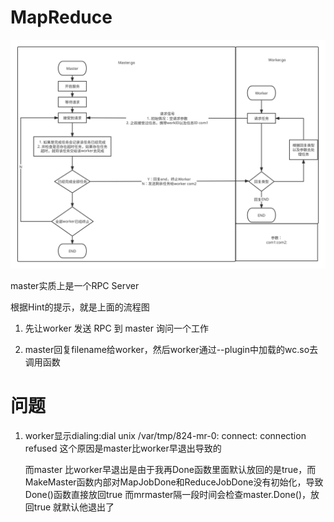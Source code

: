 # MapReduce
![MapReduce FlowChart](./assert/Flowchart_of_Lab_1.svg)

master实质上是一个RPC Server

根据Hint的提示，就是上面的流程图

1. 先让worker 发送 RPC 到 master 询问一个工作

2. master回复filename给worker，然后worker通过--plugin中加载的wc.so去调用函数

# 问题
1. worker显示dialing:dial unix /var/tmp/824-mr-0: connect: connection refused
    这个原因是master比worker早退出导致的

    而master 比worker早退出是由于我再Done函数里面默认放回的是true，而MakeMaster函数内部对MapJobDone和ReduceJobDone没有初始化，导致Done()函数直接放回true
    而mrmaster隔一段时间会检查master.Done()，放回true 就默认他退出了